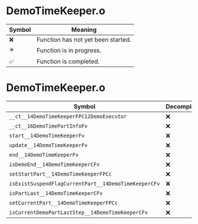 # DemoTimeKeeper.o
| Symbol | Meaning 
| ------------- | ------------- 
| :x: | Function has not yet been started. 
| :eight_pointed_black_star: | Function is in progress. 
| :white_check_mark: | Function is completed. 


# DemoTimeKeeper.o
| Symbol | Decompiled? |
| ------------- | ------------- |
| `__ct__14DemoTimeKeeperFPC12DemoExecutor` | :x: |
| `__ct__16DemoTimePartInfoFv` | :x: |
| `start__14DemoTimeKeeperFv` | :x: |
| `update__14DemoTimeKeeperFv` | :x: |
| `end__14DemoTimeKeeperFv` | :x: |
| `isDemoEnd__14DemoTimeKeeperCFv` | :x: |
| `setStartPart__14DemoTimeKeeperFPCc` | :x: |
| `isExistSuspendFlagCurrentPart__14DemoTimeKeeperCFv` | :x: |
| `isPartLast__14DemoTimeKeeperCFv` | :x: |
| `setCurrentPart__14DemoTimeKeeperFPCc` | :x: |
| `isCurrentDemoPartLastStep__14DemoTimeKeeperCFv` | :x: |
